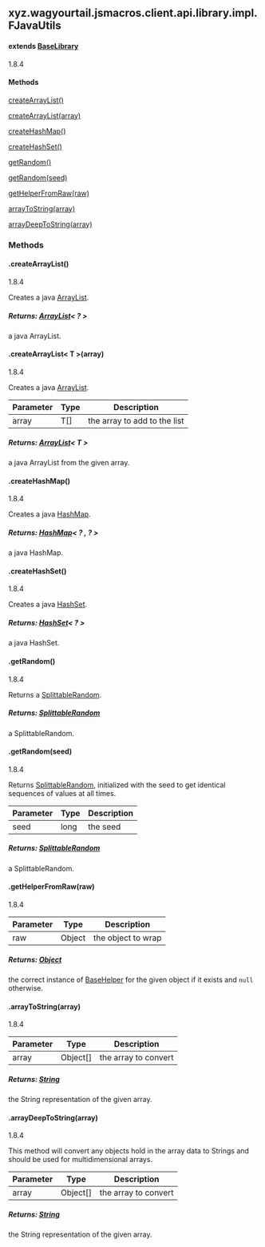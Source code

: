 

xyz.wagyourtail.jsmacros.client.api.library.impl.FJavaUtils
-----------------------------------------------------------

#### extends [BaseLibrary](1.9.2/xyz/wagyourtail/jsmacros/core/library/BaseLibrary.html)

1.8.4

#### Methods

[createArrayList()](#createArrayList-)


[createArrayList(array)](#createArrayList-T[]-)


[createHashMap()](#createHashMap-)


[createHashSet()](#createHashSet-)


[getRandom()](#getRandom-)


[getRandom(seed)](#getRandom-long-)


[getHelperFromRaw(raw)](#getHelperFromRaw-Object-)


[arrayToString(array)](#arrayToString-Object[]-)


[arrayDeepToString(array)](#arrayDeepToString-Object[]-)



### Methods

#### .createArrayList()

1.8.4

Creates a java [ArrayList](https://docs.oracle.com/javase/8/docs/api/index.html?java/util/ArrayList.html).


##### Returns: [ArrayList](https://docs.oracle.com/javase/8/docs/api/index.html?java/util/ArrayList.html)< ? >

a java ArrayList.



#### .createArrayList< T >(array)

1.8.4

Creates a java [ArrayList](https://docs.oracle.com/javase/8/docs/api/index.html?java/util/ArrayList.html).

| Parameter | Type | Description |
|---|---|---|
| array | T[] | the array to add to the list |

##### Returns: [ArrayList](https://docs.oracle.com/javase/8/docs/api/index.html?java/util/ArrayList.html)< T >

a java ArrayList from the given array.



#### .createHashMap()

1.8.4

Creates a java [HashMap](https://docs.oracle.com/javase/8/docs/api/index.html?java/util/HashMap.html).


##### Returns: [HashMap](https://docs.oracle.com/javase/8/docs/api/index.html?java/util/HashMap.html)< ? , ? >

a java HashMap.



#### .createHashSet()

1.8.4

Creates a java [HashSet](https://docs.oracle.com/javase/8/docs/api/index.html?java/util/HashSet.html).


##### Returns: [HashSet](https://docs.oracle.com/javase/8/docs/api/index.html?java/util/HashSet.html)< ? >

a java HashSet.



#### .getRandom()

1.8.4

Returns a [SplittableRandom](https://docs.oracle.com/javase/8/docs/api/index.html?java/util/SplittableRandom.html).


##### Returns: [SplittableRandom](https://docs.oracle.com/javase/8/docs/api/index.html?java/util/SplittableRandom.html)

a SplittableRandom.



#### .getRandom(seed)

1.8.4

Returns [SplittableRandom](https://docs.oracle.com/javase/8/docs/api/index.html?java/util/SplittableRandom.html), initialized with the seed to get identical sequences of
values at all times.

| Parameter | Type | Description |
|---|---|---|
| seed | long | the seed |

##### Returns: [SplittableRandom](https://docs.oracle.com/javase/8/docs/api/index.html?java/util/SplittableRandom.html)

a SplittableRandom.



#### .getHelperFromRaw(raw)

1.8.4

| Parameter | Type | Description |
|---|---|---|
| raw | Object | the object to wrap |

##### Returns: [Object](https://docs.oracle.com/javase/8/docs/api/index.html?java/lang/Object.html)

the correct instance of [BaseHelper](1.9.2/xyz/wagyourtail/jsmacros/core/helpers/BaseHelper.html) for the given object if it exists and
`null` otherwise.



#### .arrayToString(array)

1.8.4

| Parameter | Type | Description |
|---|---|---|
| array | Object[] | the array to convert |

##### Returns: [String](https://docs.oracle.com/javase/8/docs/api/index.html?java/lang/String.html)

the String representation of the given array.



#### .arrayDeepToString(array)

1.8.4

This method will convert any objects hold in the array data to Strings and should be used for
multidimensional arrays.

| Parameter | Type | Description |
|---|---|---|
| array | Object[] | the array to convert |

##### Returns: [String](https://docs.oracle.com/javase/8/docs/api/index.html?java/lang/String.html)

the String representation of the given array.




